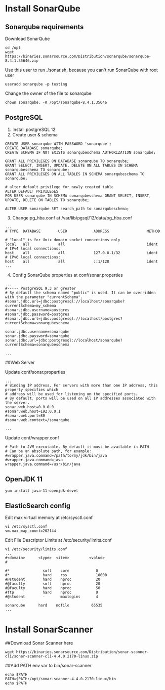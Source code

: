 # Install SonarQube 
## Sonarqube requirements
Download SonarQube
```
cd /opt
wget https://binaries.sonarsource.com/Distribution/sonarqube/sonarqube-8.4.1.35646.zip
```
Use this user to run ./sonar.sh, because you can't run SonarQube with root user
```
useradd sonarqube -p testing
```
Change the owner of the file to sonarqube
```
chown sonarqube. -R /opt/sonarqube-8.4.1.35646
```
## PostgreSQL
1. Install postgreSQL 12
2. Create user & schema
```
CREATE USER sonarqube WITH PASSWORD 'sonarqube';
CREATE DATABASE sonarqube;
CREATE SCHEMA IF NOT EXISTS sonarqubeschema AUTHORIZATION sonarqube;

GRANT ALL PRIVILEGES ON DATABASE sonarqube TO sonarqube; 
GRANT SELECT, INSERT, UPDATE, DELETE ON ALL TABLES IN SCHEMA sonarqubeschema TO sonarqube;
GRANT ALL PRIVILEGES ON ALL TABLES IN SCHEMA sonarqubeschema TO sonarqube;

# alter default privilege for newly created table
ALTER DEFAULT PRIVILEGES
FOR USER sonarqube IN SCHEMA sonarqubeschema GRANT SELECT, INSERT, UPDATE, DELETE ON TABLES TO sonarqube;

ALTER USER sonarqube SET search_path to sonarqubeschema;
```
3. Change pg_hba.conf at /var/lib/pgsql/12/data/pg_hba.conf
```
...
# TYPE  DATABASE        USER            ADDRESS                 METHOD

# "local" is for Unix domain socket connections only
local   all             all                                     ident
# IPv4 local connections:
host    all             all             127.0.0.1/32            ident
# IPv6 local connections:
host    all             all             ::1/128                 ident
...
```
4. Config SonarQube properties at conf/sonar.properties
```
...
#----- PostgreSQL 9.3 or greater
# By default the schema named "public" is used. It can be overridden with the parameter "currentSchema".
#sonar.jdbc.url=jdbc:postgresql://localhost/sonarqube?currentSchema=my_schema
#sonar.jdbc.username=postgres
#sonar.jdbc.password=postgres
#sonar.jdbc.url=jdbc:postgresql://localhost/postgres?currentSchema=sonarqubeschema 

sonar.jdbc.username=sonarqube
sonar.jdbc.password=sonarqube
sonar.jdbc.url=jdbc:postgresql://localhost/sonarqube?currentSchema=sonarqubeschema 

...
```

##Web Server

Update conf/sonar.properties
```
...
# Binding IP address. For servers with more than one IP address, this property specifies which
# address will be used for listening on the specified ports.
# By default, ports will be used on all IP addresses associated with the server.
sonar.web.host=0.0.0.0
#sonar.web.host=192.0.0.1
#sonar.web.port=80
#sonar.web.context=/sonarqube

...
```
Update conf/wrapper.conf
```
# Path to JVM executable. By default it must be available in PATH.
# Can be an absolute path, for example:
#wrapper.java.command=/path/to/my/jdk/bin/java
#wrapper.java.command=java
wrapper.java.command=/usr/bin/java
```

## OpenJDK 11
```
yum install java-11-openjdk-devel
```
## ElasticSearch config
Edit max virtual memory at /etc/sysctl.conf
```
vi /etc/sysctl.conf
vm.max_map_count=262144
```

Edit File Descriptor Limits at /etc/security/limits.conf
```
vi /etc/security/limits.conf
...
#<domain>      <type>  <item>         <value>
#

#*               soft    core            0
#*               hard    rss             10000
#@student        hard    nproc           20
#@faculty        soft    nproc           20
#@faculty        hard    nproc           50
#ftp             hard    nproc           0
#@student        -       maxlogins       4

sonarqube      hard    nofile          65535 
...
```


# Install SonarScanner

##Download Sonar Scanner here
```
wget https://binaries.sonarsource.com/Distribution/sonar-scanner-cli/sonar-scanner-cli-4.4.0.2170-linux.zip
```

##Add PATH env var to bin/sonar-scanner 
```
echo $PATH
PATH=$PATH:/opt/sonar-scanner-4.4.0.2170-linux/bin
echo $PATH
```

